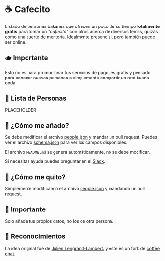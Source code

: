 # ☕ Cafecito

Listado de personas bakanes que ofrecen un poco de su tiempo **totalmente gratis** para tomar un _"cafecito"_ con otros acerca de diversos temas, quizás como una suerte de mentoría. Idealmente presencial, pero también puede ser online.

## 🫖 Importante

Esto no es para promocionar tus servicios de pago, es gratis y pensado para conocer nuevas personas
o simplemente compartir un rato buena onda.

## 🍪 Lista de Personas

PLACEHOLDER

## 🍰 ¿Cómo me añado?

Se debe modificar el archivo [people.json](https://github.com/devschile/cafecito/blob/main/people.json) y mandar un pull request. Puedes ver el archivo [schema.json](https://github.com/devschile/cafecito/blob/main/schema.json) para ver los campos disponibles.

El archivo `README.md` se genera automáticamente, no se debe modificar.

Si necesitas ayuda puedes preguntar en el [Slack](https://join.slack.com/t/devschile/shared_invite/zt-28po3lsc2-XZd7gJzd_sKl6RJqnYqFkw).

## 🌿 ¿Cómo me quito?

Simplemente modificando el archivo [people.json](https://github.com/devschile/cafecito/blob/main/people.json) y mandando un pull request.

## 🧉 Importante

Solo añade tus propios datos, no los de otra persona.

## 🌱 Reconocimientos

La idea original fue de [Julien Lengrand-Lambert.](https://www.linkedin.com/in/julienlengrand/)
y este es un fork de [coffee chat](https://github.com/fharper/coffeechat/tree/main).
